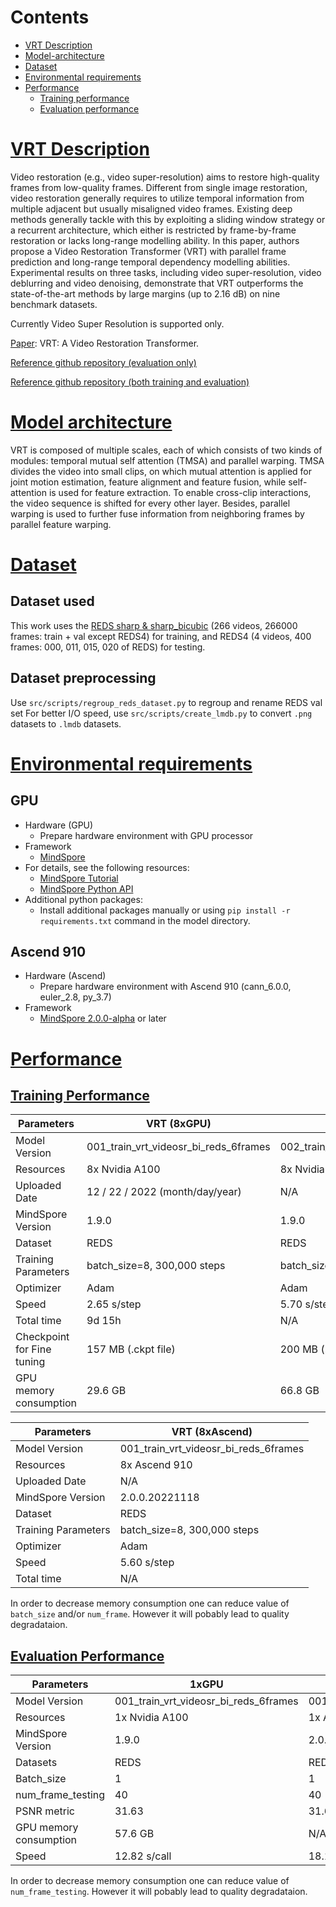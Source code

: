 # Contents

- [VRT Description](#vrt-description)
- [Model-architecture](#model-architecture)
- [Dataset](#dataset)
- [Environmental requirements](#environmental-requirements)
- [Performance](#performance)
    - [Training performance](#training-performance)
    - [Evaluation performance](#evaluation-performance)

# [VRT Description](#contents)

Video restoration (e.g., video super-resolution) aims to restore high-quality frames from low-quality frames. Different from single image restoration, video restoration generally requires to utilize temporal information from multiple adjacent but usually misaligned video frames. Existing deep methods generally tackle with this by exploiting a sliding window strategy or a recurrent architecture, which either is restricted by frame-by-frame restoration or lacks long-range modelling ability. In this paper, authors propose a Video Restoration Transformer (VRT) with parallel frame prediction and long-range temporal dependency modelling abilities. Experimental results on three tasks, including video super-resolution, video deblurring and video denoising, demonstrate that VRT outperforms the state-of-the-art methods by large margins (up to 2.16 dB) on nine benchmark datasets.

Currently Video Super Resolution is supported only.

[Paper](https://arxiv.org/abs/2201.12288): VRT: A Video Restoration Transformer.

[Reference github repository (evaluation only)](https://github.com/JingyunLiang/VRT)

[Reference github repository (both training and evaluation)](https://github.com/cszn/KAIR)

# [Model architecture](#contents)

VRT is composed of multiple scales, each of which consists of two kinds of modules: temporal mutual self attention (TMSA) and parallel warping. TMSA divides the video into small clips, on which mutual attention is applied for joint motion estimation, feature alignment and feature fusion, while self-attention is used for feature extraction. To enable cross-clip interactions, the video sequence is shifted for every other layer. Besides, parallel warping is used to further fuse information from neighboring frames by parallel feature warping.

# [Dataset](#contents)

## Dataset used

This work uses the [REDS sharp & sharp_bicubic](https://seungjunnah.github.io/Datasets/reds.html) (266 videos, 266000 frames: train + val except REDS4) for training, and REDS4 (4 videos, 400 frames: 000, 011, 015, 020 of REDS) for testing.

## Dataset preprocessing

Use `src/scripts/regroup_reds_dataset.py` to regroup and rename REDS val set
For better I/O speed, use `src/scripts/create_lmdb.py` to convert `.png` datasets to `.lmdb` datasets.

# [Environmental requirements](#contents)

## GPU

- Hardware (GPU)
    - Prepare hardware environment with GPU processor
- Framework
    - [MindSpore](https://www.mindspore.cn/install)
- For details, see the following resources:
    - [MindSpore Tutorial](https://www.mindspore.cn/tutorials/zh-CN/master/index.html)
    - [MindSpore Python API](https://www.mindspore.cn/docs/zh-CN/master/index.html)
- Additional python packages:
    - Install additional packages manually or using `pip install -r requirements.txt` command in the model directory.

## Ascend 910

- Hardware (Ascend)
    - Prepare hardware environment with Ascend 910 (cann_6.0.0, euler_2.8, py_3.7)
- Framework
    - [MindSpore 2.0.0-alpha](https://www.mindspore.cn/install) or later

# [Performance](#contents)

## [Training Performance](#contents)

| Parameters                              | VRT (8xGPU)                           | VRT (8xGPU)                            |
|-----------------------------------------|---------------------------------------|----------------------------------------|
| Model Version                           | 001_train_vrt_videosr_bi_reds_6frames | 002_train_vrt_videosr_bi_reds_12frames |
| Resources                               | 8x Nvidia A100                        | 8x Nvidia A100                         |
| Uploaded Date                           | 12 / 22 / 2022 (month/day/year)       | N/A                                    |
| MindSpore Version                       | 1.9.0                                 | 1.9.0                                  |
| Dataset                                 | REDS                                  | REDS                                   |
| Training Parameters                     | batch_size=8, 300,000 steps           | batch_size=8, 300,000 steps            |
| Optimizer                               | Adam                                  | Adam                                   |
| Speed                                   | 2.65 s/step                           | 5.70 s/step                            |
| Total time                              | 9d 15h                                | N/A                                    |
| Checkpoint for Fine tuning              | 157 MB (.ckpt file)                   | 200 MB (.ckpt file)                    |
| GPU memory consumption                  | 29.6 GB                               | 66.8 GB                                |

| Parameters                              | VRT (8xAscend)                        |
|-----------------------------------------|---------------------------------------|
| Model Version                           | 001_train_vrt_videosr_bi_reds_6frames |
| Resources                               | 8x Ascend 910                         |
| Uploaded Date                           | N/A                                   |
| MindSpore Version                       | 2.0.0.20221118                        |
| Dataset                                 | REDS                                  |
| Training Parameters                     | batch_size=8, 300,000 steps           |
| Optimizer                               | Adam                                  |
| Speed                                   | 5.60 s/step                           |
| Total time                              | N/A                                   |

In order to decrease memory consumption one can reduce value of `batch_size` and/or `num_frame`. However it will pobably lead to quality degradataion.

## [Evaluation Performance](#contents)

| Parameters                  | 1xGPU                                 | 1xAscend                              |
|-----------------------------|---------------------------------------|---------------------------------------|
| Model Version               | 001_train_vrt_videosr_bi_reds_6frames | 001_train_vrt_videosr_bi_reds_6frames |
| Resources                   | 1x Nvidia A100                        | 1x Ascend 910                         |
| MindSpore Version           | 1.9.0                                 | 2.0.0.20221118                        |
| Datasets                    | REDS                                  | REDS                                  |
| Batch_size                  | 1                                     | 1                                     |
| num_frame_testing           | 40                                    | 40                                    |
| PSNR metric                 | 31.63                                 | 31.62                                 |
| GPU memory consumption      | 57.6 GB                               | N/A                                   |
| Speed                       | 12.82 s/call                          | 18.12 s/call             |

In order to decrease memory consumption one can reduce value of `num_frame_testing`. However it will pobably lead to quality degradataion.
